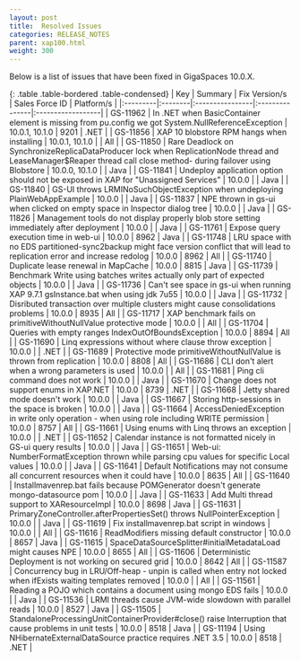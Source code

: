 ```yaml
---
layout: post
title:  Resolved Issues
categories: RELEASE_NOTES
parent: xap100.html
weight: 300
---
```



Below is a list of issues that have been fixed in GigaSpaces 10.0.X.



{: .table .table-bordered .table-condensed}
| Key | Summary | Fix Version/s  | Sales Force ID | Platform/s |
|:---------|:--------|:----------------|:---------------|:------------------|
| <nobr>GS-11962</nobr> | In .NET when BasicContainer element is missing from pu.config we got System.NullReferenceException | 10.0.1, 10.1.0 | 9201  | .NET |
| GS-11856 | XAP 10 blobstore RPM hangs when installing | 10.0.1, 10.1.0  |  | All |
| GS-11850 | Rare Deadlock on SynchronizeReplicaDataProducer lock when ReplicationNode thread and LeaseManager$Reaper thread call close method- during failover using Blobstore | 10.0.0, 10.1.0 |  | Java |
| GS-11841 | Undeploy application option should not be exposed in XAP for "Unassigned Services" | 10.0.0 |  | Java |
| GS-11840 | GS-UI throws LRMINoSuchObjectException when undeploying PlainWebAppExample | 10.0.0 |  | Java |
| GS-11837 | NPE thrown in gs-ui when clicked on empty space in Inspector dialog tree | 10.0.0 |  | Java |
| GS-11826 | Management tools do not display properly blob store setting immediately after deployment | 10.0.0 |  | Java |
| GS-11761 | Expose query execution time in web-ui | 10.0.0 | 8962 | Java |
| GS-11748 | LRU space with no EDS partitioned-sync2backup might face version conflict that will lead to replication error and increase redolog | 10.0.0 | 8962 | All |
| GS-11740 | Duplicate lease renewal in MapCache | 10.0.0 | 8815 | Java |
| GS-11739 | Benchmark Write using batches writes actually only part of expected objects | 10.0.0 |  | Java |
| GS-11736 | Can't see space in gs-ui when running XAP 9.7.1 gsInstance.bat when using jdk 7u55 | 10.0.0 |  | Java |
| GS-11732 | Disributed transaction over multiple clusters might cause consolidations problems | 10.0.0 | 8935 | All |
| GS-11717 | XAP benchmark fails on primitiveWithoutNullValue protective mode | 10.0.0 |  | All |
| GS-11704 | Queries with empty ranges IndexOutOfBoundsException | 10.0.0 | 8894 | All |
| GS-11690 | Linq expressions without where clause throw exception | 10.0.0 | | .NET |
| GS-11689 | Protective mode primitiveWithoutNullValue is thrown from replication | 10.0.0 | 8808 | All |
| GS-11686 | CLI don't alert when a wrong parameters is used | 10.0.0 | | All |
| GS-11681 | Ping cli command does not work | 10.0.0 | | Java |
| GS-11670 | Change does not support enums in XAP.NET | 10.0.0 | 8739 | .NET |
| GS-11668 | Jetty shared mode doesn't work | 10.0.0 | | Java |
| GS-11667 | Storing http-sessions in the space is broken | 10.0.0 |  | Java |
| GS-11664 | AccessDeniedException in write only operation - when using role including WRITE permission | 10.0.0 | 8757 | All |
| GS-11661 | Using enums with Linq throws an exception | 10.0.0 | | .NET |
| GS-11652 | Calendar instance is not formatted nicely in GS-ui query results | 10.0.0 | | Java |
| GS-11651 | Web-ui: NumberFormatException thrown while parsing cpu values for specific Local values | 10.0.0 |  | Java |
| GS-11641 | Default Notifications may not consume all concurrent resources when it could have | 10.0.0 | 8635 | All |
| GS-11640 | Installmavenrep.bat fails because POMGenerator doesn't generate mongo-datasource pom | 10.0.0 |  | Java |
| GS-11633 | Add Multi thread support to XAResourceImpl | 10.0.0 | 8698 | Java |
| GS-11631 | PrimaryZoneController.afterPropertiesSet() throws NullPointerException | 10.0.0 | | Java |
| GS-11619 | Fix installmavenrep.bat script in windows | 10.0.0 |  | All |
| GS-11616 | ReadModifiers missing default constructor | 10.0.0 | 8657 | Java |
| GS-11615 | SpaceDataSourceSplitter#initialMetadataLoad might causes NPE | 10.0.0 | 8655 | All |
| GS-11606 | Deterministic Deployment is not working on secured grid | 10.0.0 | 8642 | All |
| GS-11587 | Concurrency bug in LRU/Off-heap - unpin is called when entry not locked when ifExists waiting templates removed | 10.0.0 | | All |
| GS-11561 | Reading a POJO which contains a document using mongo EDS fails | 10.0.0 |  | Java |
| GS-11536 | LRMI threads cause JVM-wide slowdown with parallel reads | 10.0.0 | 8527 | Java |
| GS-11505 | StandaloneProcessingUnitContainerProvider#close() raise Interruption that cause problems in unit tests | 10.0.0 | 8518 | Java |
| GS-11194 | Using NHibernateExternalDataSource practice requires .NET 3.5 | 10.0.0 | 8518 | .NET |
